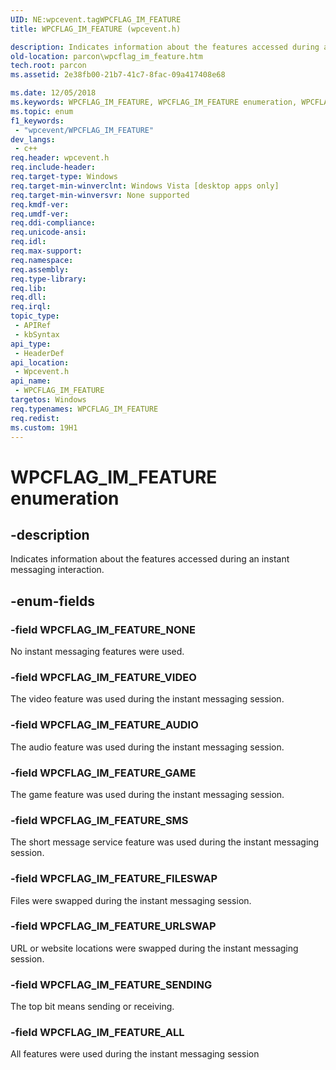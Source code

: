 ```yaml
---
UID: NE:wpcevent.tagWPCFLAG_IM_FEATURE
title: WPCFLAG_IM_FEATURE (wpcevent.h)

description: Indicates information about the features accessed during an instant messaging interaction.
old-location: parcon\wpcflag_im_feature.htm
tech.root: parcon
ms.assetid: 2e38fb00-21b7-41c7-8fac-09a417408e68

ms.date: 12/05/2018
ms.keywords: WPCFLAG_IM_FEATURE, WPCFLAG_IM_FEATURE enumeration, WPCFLAG_IM_FEATURE_ALL, WPCFLAG_IM_FEATURE_AUDIO, WPCFLAG_IM_FEATURE_FILESWAP, WPCFLAG_IM_FEATURE_GAME, WPCFLAG_IM_FEATURE_NONE, WPCFLAG_IM_FEATURE_SENDING, WPCFLAG_IM_FEATURE_SMS, WPCFLAG_IM_FEATURE_URLSWAP, WPCFLAG_IM_FEATURE_VIDEO, parcon.wpcflag_im_feature, wpcevent/WPCFLAG_IM_FEATURE, wpcevent/WPCFLAG_IM_FEATURE_ALL, wpcevent/WPCFLAG_IM_FEATURE_AUDIO, wpcevent/WPCFLAG_IM_FEATURE_FILESWAP, wpcevent/WPCFLAG_IM_FEATURE_GAME, wpcevent/WPCFLAG_IM_FEATURE_NONE, wpcevent/WPCFLAG_IM_FEATURE_SENDING, wpcevent/WPCFLAG_IM_FEATURE_SMS, wpcevent/WPCFLAG_IM_FEATURE_URLSWAP, wpcevent/WPCFLAG_IM_FEATURE_VIDEO
ms.topic: enum
f1_keywords: 
 - "wpcevent/WPCFLAG_IM_FEATURE"
dev_langs:
 - c++
req.header: wpcevent.h
req.include-header: 
req.target-type: Windows
req.target-min-winverclnt: Windows Vista [desktop apps only]
req.target-min-winversvr: None supported
req.kmdf-ver: 
req.umdf-ver: 
req.ddi-compliance: 
req.unicode-ansi: 
req.idl: 
req.max-support: 
req.namespace: 
req.assembly: 
req.type-library: 
req.lib: 
req.dll: 
req.irql: 
topic_type:
 - APIRef
 - kbSyntax
api_type:
 - HeaderDef
api_location:
 - Wpcevent.h
api_name:
 - WPCFLAG_IM_FEATURE
targetos: Windows
req.typenames: WPCFLAG_IM_FEATURE
req.redist: 
ms.custom: 19H1
---
```


# WPCFLAG_IM_FEATURE enumeration


## -description


Indicates information about the features accessed during an instant messaging interaction.


## -enum-fields




### -field WPCFLAG_IM_FEATURE_NONE

No instant messaging features were used.


### -field WPCFLAG_IM_FEATURE_VIDEO

The video feature was used during the instant messaging session.


### -field WPCFLAG_IM_FEATURE_AUDIO

The audio feature was used during the instant messaging session.


### -field WPCFLAG_IM_FEATURE_GAME

The game feature was used during the instant messaging session.


### -field WPCFLAG_IM_FEATURE_SMS

The short message service feature was used during the instant messaging session.


### -field WPCFLAG_IM_FEATURE_FILESWAP

Files were swapped during the instant messaging session.


### -field WPCFLAG_IM_FEATURE_URLSWAP

URL or website locations were swapped during the instant messaging session.


### -field WPCFLAG_IM_FEATURE_SENDING

The top bit means sending or receiving.


### -field WPCFLAG_IM_FEATURE_ALL

All features were used during the instant messaging session

